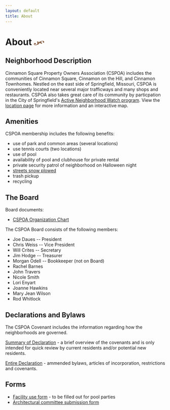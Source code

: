 ```yaml
---
layout: default
title: About
---
```


# About <img width="33" height="14" src="/images/title-flourish.png"/>

## Neighborhood Description

Cinnamon Square Property Owners Association (CSPOA) includes the communities of Cinnamon Square, Cinnamon on the Hill, and Cinnamon Townhomes.  Nestled on the east side of Springfield, Missouri, CSPOA is conveniently located near several major trafficways and many shops and restaurants.  CSPOA also takes great care of its community by particpation in the City of Springfield's [Active Neighborhood Watch program](http://www.springfieldmo.gov/172/Crime-Prevention). View the [location page](/location) for more information and an interactive map.

## Amenities
CSPOA membership includes the following benefits:

* use of park and common areas (several locations)
* use tennis courts (two locations)
* use of pool
* availability of pool and clubhouse for private rental
* private security patrol of neighborhood on Halloween night
* [streets snow plowed](http://cosmo.maps.arcgis.com/apps/Viewer/index.html?appid=25789b841bc74c6aae21d54f3d767211)
* trash pickup
* recycling

## The Board
Board documents:

* [CSPOA Organization Chart](/files/CSPOA_Organization_Chart.pdf)

The CSPOA Board consists of the following members:

* Joe Daues -- President
* Chris Weiss -- Vice President
* Will Crites -- Secretary
* Jim Hodge -- Treasurer
* Morgan Odell -- Bookkeeper (not on Board)
* Rachel Barnes
* John Travers
* Nicole Smith
* Lori Enyart
* Joanne Hawkins
* Mary Jean Wilson
* Rod Whitlock

## Declarations and Bylaws
The CSPOA Covenant includes the information regarding how the neighborhoods are governed.

[Summary of Declaration](/files/SummaryOfDeclaration.pdf) - a brief overview of the covenants and is only intended for quick review by current residents and/or potential new residents.

[Entire Declaration](/files/CSPOA_Covenants_with_2008_Amendments.pdf) - ammended bylaws, articles of incorporation, restrictions and covenants.

## Forms

* [Facility use form](/files/CSPOA_Facility_Use_Form.pdf) - to be filled out for pool parties
* [Architectural committee submission form](/files/Architectural_Committee_Submission_Form.pdf)
